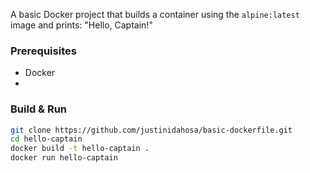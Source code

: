 A basic Docker project that builds a container using the `alpine:latest` image and prints: "Hello, Captain!"

### Prerequisites
- Docker
- 
### Build & Run
```bash
git clone https://github.com/justinidahosa/basic-dockerfile.git
cd hello-captain
docker build -t hello-captain .
docker run hello-captain


